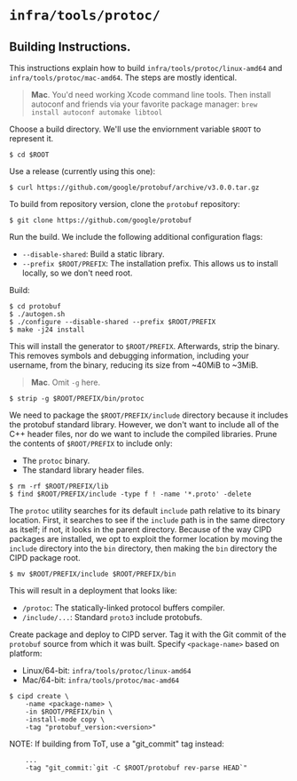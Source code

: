 # `infra/tools/protoc/`
## Building Instructions.

This instructions explain how to build `infra/tools/protoc/linux-amd64` and
`infra/tools/protoc/mac-amd64`. The steps are mostly identical.

> **Mac**. You'd need working Xcode command line tools. Then install autoconf
> and friends via your favorite package manager: `brew install autoconf automake
> libtool`

Choose a build directory. We'll use the enviornment variable `$ROOT` to
represent it.

    $ cd $ROOT

Use a release (currently using this one):

    $ curl https://github.com/google/protobuf/archive/v3.0.0.tar.gz

To build from repository version, clone the `protobuf` repository:

    $ git clone https://github.com/google/protobuf

Run the build. We include the following additional configuration flags:

- `--disable-shared`: Build a static library.
- `--prefix $ROOT/PREFIX`: The installation prefix. This allows us to install
                           locally, so we don't need root.

Build:

    $ cd protobuf
    $ ./autogen.sh
    $ ./configure --disable-shared --prefix $ROOT/PREFIX
    $ make -j24 install

This will install the generator to `$ROOT/PREFIX`. Afterwards, strip the binary.
This removes symbols and debugging information, including your username, from
the binary, reducing its size from ~40MiB to ~3MiB.

> **Mac**. Omit `-g` here.

    $ strip -g $ROOT/PREFIX/bin/protoc

We need to package the `$ROOT/PREFIX/include` directory because it includes
the protobuf standard library. However, we don't want to include all of the
C++ header files, nor do we want to include the compiled libraries. Prune the
contents of `$ROOT/PREFIX` to include only:

- The `protoc` binary.
- The standard library header files.

```
$ rm -rf $ROOT/PREFIX/lib
$ find $ROOT/PREFIX/include -type f ! -name '*.proto' -delete
```

The `protoc` utility searches for its default `include` path relative to its
binary location. First, it searches to see if the `include` path is in the same
directory as itself; if not, it looks in the parent directory. Because of the
way CIPD packages are installed, we opt to exploit the former location by
moving the `include` directory into the `bin` directory, then making the `bin`
directory the CIPD package root.

    $ mv $ROOT/PREFIX/include $ROOT/PREFIX/bin

This will result in a deployment that looks like:

- `/protoc`: The statically-linked protocol buffers compiler.
- `/include/...`: Standard `proto3` include protobufs.

Create package and deploy to CIPD server. Tag it with the Git commit of the
`protobuf` source from which it was built. Specify `<package-name>` based on
platform:

- Linux/64-bit: `infra/tools/protoc/linux-amd64`
- Mac/64-bit: `infra/tools/protoc/mac-amd64`

```
$ cipd create \
    -name <package-name> \
    -in $ROOT/PREFIX/bin \
    -install-mode copy \
    -tag "protobuf_version:<version>"
```

NOTE: If building from ToT, use a "git_commit" tag instead:

```
    ...
    -tag "git_commit:`git -C $ROOT/protobuf rev-parse HEAD`"
```
